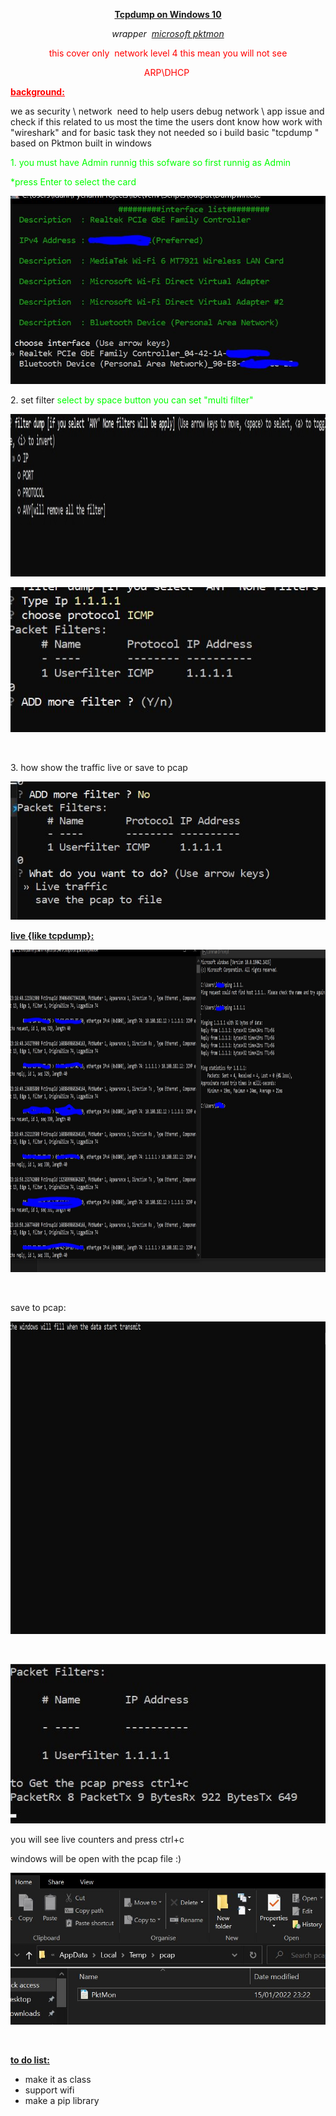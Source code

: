 <p style="text-align: center;"><span style="text-decoration: underline;"><strong>Tcpdump on Windows 10</strong></span></p>
<p style="text-align: center;"><em>wrapper&nbsp; <a href="https://docs.microsoft.com/en-us/windows-server/networking/technologies/pktmon/pktmon">microsoft pktmon</a></em></p>
<p style="text-align: center;"><span style="color: #ff0000;">this cover only&nbsp; network level 4 this mean you will not see</span></p>
<p style="text-align: center;"><span style="color: #ff0000;">ARP\DHCP&nbsp;</span></p>
<p style="text-align: left;"><span style="color: #0000ff;"><span style="color: #0000ff;"><span style="text-align: center; color: #0000ff;"><span style="text-decoration: underline;"><strong><span style="color: #ff0000; text-decoration: underline;">background:</span></strong></span></span></span></span></p>
<p>we as security \ network&nbsp; need to help users debug network \ app issue and check if this related to us most the time the users dont know how work with "wireshark" and for basic task they not needed so i build basic "tcpdump " based on Pktmon built in windows</p>
<p><span style="color: #00ff00;">1. you must have Admin runnig this sofware so first runnig as Admin</span></p>
<p><span style="color: #00ff00;">*press Enter to select the card</span></p>
<p><img src="https://github.com/idanless/tcpdump-windows-10/blob/main/Main.JPG?raw=true" alt="" /></p>
<p style="text-align: left;">2. set filter <span style="color: #00ff00;"> select by space button you can set "multi filter"&nbsp;</span></p>
<p style="text-align: left;"><img src="https://github.com/idanless/tcpdump-windows-10/blob/main/Filter1.JPG?raw=true" alt="" width="1317" height="260" /></p>
<p style="text-align: left;"><img src="https://github.com/idanless/tcpdump-windows-10/blob/main/Filter2.JPG?raw=true" alt="" /></p>
<p style="text-align: left;">&nbsp;</p>
<p style="text-align: left;">3. how show the traffic live or save to pcap</p>
<p style="text-align: left;"><img src="https://github.com/idanless/tcpdump-windows-10/blob/main/Recoded.JPG?raw=true" alt="" /></p>
<p style="text-align: left;"><span style="text-decoration: underline;"><strong>live {like tcpdump}:</strong></span></p>
<p style="text-align: left;"><img src="https://github.com/idanless/tcpdump-windows-10/blob/main/livetraffic.JPG?raw=true" alt="" width="1071" height="516" /></p>
<p style="text-align: left;">&nbsp;</p>
<p style="text-align: left;">save to pcap:</p>
<p style="text-align: left;"><img src="https://github.com/idanless/tcpdump-windows-10/blob/main/status.JPG?raw=true" alt="" width="947" height="500" /></p>
<p style="text-align: left;">&nbsp;</p>
<p style="text-align: left;"><img src="https://github.com/idanless/tcpdump-windows-10/blob/main/pcapfile.JPG?raw=true" alt="" /></p>
<p style="text-align: left;">you will see live counters and press ctrl+c</p>
<p style="text-align: left;">windows will be open with the pcap file :)</p>
<p style="text-align: left;"><img src="https://github.com/idanless/tcpdump-windows-10/blob/main/openpcap.JPG?raw=true" alt="" /></p>
<p style="text-align: left;">&nbsp;</p>
<p style="text-align: left;"><span style="text-decoration: underline;"><strong>to do list:</strong></span></p>
<ul>
<li style="text-align: left;">make it as class</li>
<li style="text-align: left;">support wifi&nbsp;</li>
<li style="text-align: left;">make a pip library</li>
</ul>
<p style="text-align: left;">&nbsp;</p>
<p style="text-align: left;">&nbsp;</p>
<p style="text-align: left;">&nbsp;</p>
<p style="text-align: left;">&nbsp;</p>
